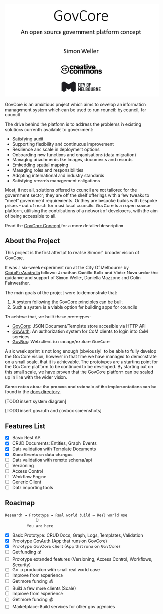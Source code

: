 ![Govcore](docs/assets/1-govcore-intro.png)

GovCore is an ambitious project which aims to develop an information management system which can be used to run council: by council, for council

The drive behind the platform is to address the problems in existing solutions currently available to government:

- Satisfying audit
- Supporting flexibility and continuous improvement
- Resilience and scale in deployment options
- Onboarding new functions and organisations (data migration)
- Managing attachments like images, documents and records
- Embedding spatial mapping
- Managing roles and responsibilities
- Adopting international and industry standards
- Satisfying records management obligations

Most, if not all, solutions offered to council are not tailored for the government sector; they are off the shelf offerings with a few tweaks to “meet” government requirements. Or they are bespoke builds with bespoke prices – out of reach for most local councils. GovCore is an open source platform, utilising the contributions of a network of developers, with the aim of being accessible to all.

Read the [GovCore Concept](docs/govcore.md) for a more detailed description.

## About the Project

This project is the first attempt to realise Simons' broader vision of GovCore.

It was a six-week experiment run at the City Of Melbourne by [CodeForAustralia](https://codeforaustralia.org/) fellows: Jonathan Castillo Bello and Victor Nava under the guidance and support of Simon Weller, Daniella Mazzone and Colin Fairweather.

The main goals of the project were to demonstrate that:

1. A system following the GovCore principles can be built
2. Such a system is a viable option for building apps for councils

To achieve that, we built these prototypes:

- [GovCore](govcore/): JSON Document/Template store accesible via HTTP API
- [GovAuth](govauth/): An authorization system for CoM clients to login into CoM services
- [GovBox](govbox/): Web client to manage/explore GovCore

A six week sprint is not long enough (obviously!) to be able to fully develop the GovCore vision, however in that time we have managed to demonstrate on a small scale, that it is achievable. The prototypes are a starting point for the GovCore platform to be continued to be developed. By starting out on this small scale, we have proven that the GovCore platform can be scaled up in line with the wider vision.

Some notes about the process and rationale of the implementations can be found in the [docs directory](docs/).

[TODO insert system diagram]

[TODO insert govauth and govbox screenshots]

## Features List

- [x] Basic Rest API
- [x] CRUD Documents: Entities, Graph, Events
- [x] Data validation with Template Documents
- [x] Store Events on data changes
- [ ] Data validation with remote schema/api
- [ ] Versioning
- [ ] Access Control
- [ ] Workflow Engine
- [ ] Generic Client
- [ ] Data importing tools

## Roadmap

    Research → Prototype → Real world build → Real world use
                  👆
              You are here

- [x] Basic Prototype: CRUD Docs, Graph, Logs, Templates, Validation
- [x] Prototype GovAuth (App that runs on GovCore)
- [x] Prototype GovCore client (App that runs on GovCore)
- [ ] Get funding 💰
- [ ] Prototype extended features (Versioning, Access Control, Workflows, Security)
- [ ] Go to production with small real world case
- [ ] Improve from experience
- [ ] Get more funding 💰
- [ ] Build a few more clients (Scale)
- [ ] Improve from experience
- [ ] Get more funding 💰
- [ ] Marketplace: Build services for other gov agencies
